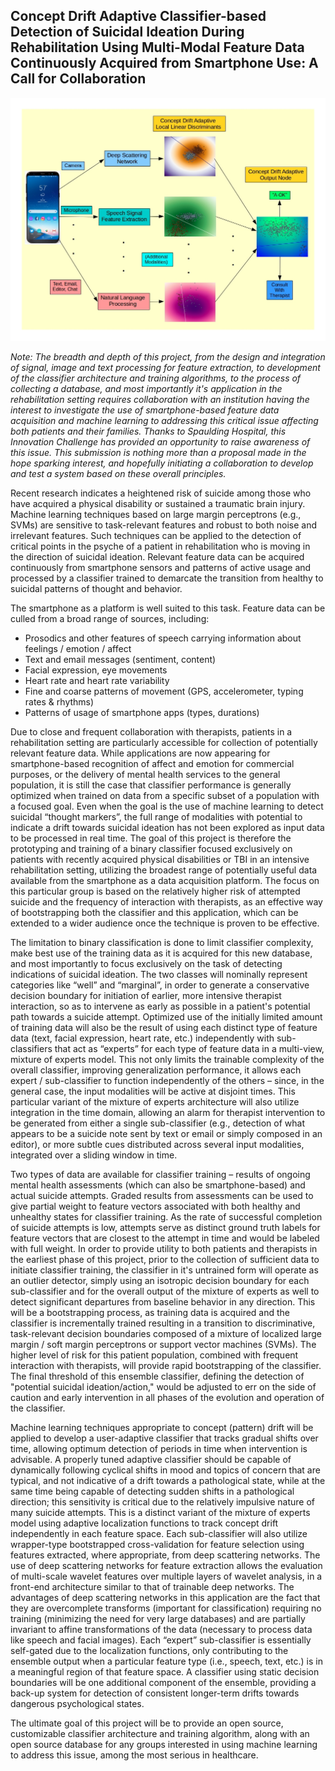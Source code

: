 ## Concept Drift Adaptive Classifier-based Detection of Suicidal Ideation During Rehabilitation Using Multi-Modal Feature Data Continuously Acquired from Smartphone Use: A Call for Collaboration

![](lsvm_moe_diag2c.jpg)

_Note: The breadth and depth of this project, from the design and integration of signal, image and text processing for feature extraction, to development of the classifier architecture and training algorithms, to the process of collecting a database, and most importantly it's application in the rehabilitation setting requires collaboration with an institution having the interest to investigate the use of smartphone-based feature data acquisition and machine learning to addressing this critical issue affecting both patients and their families. Thanks to Spaulding Hospital, this Innovation Challenge has provided an opportunity to raise awareness of this issue. This submission is nothing more than a proposal made in the hope sparking interest, and hopefully initiating a collaboration to develop and test a system based on these overall principles._ 

Recent research indicates a heightened risk of suicide among those who have acquired a physical disability or sustained a traumatic brain injury. Machine learning techniques based on large margin perceptrons (e.g., SVMs) are sensitive to task-relevant features and robust to both noise and irrelevant features. Such techniques can be applied to the detection of critical points in the psyche of a patient in rehabilitation who is moving in the direction of suicidal ideation. Relevant feature data can be acquired continuously from smartphone sensors and patterns of active usage and processed by a classifier trained to demarcate the transition from healthy to suicidal patterns of thought and behavior. 

The smartphone as a platform is well suited to this task. Feature data can be culled from a broad range of sources, including:
- Prosodics and other features of speech carrying information about feelings / emotion / affect
- Text and email messages (sentiment, content)
- Facial expression, eye movements
- Heart rate and heart rate variability
- Fine and coarse patterns of movement (GPS, accelerometer, typing rates & rhythms)
- Patterns of usage of smartphone apps (types, durations)

Due to close and frequent collaboration with therapists, patients in a rehabilitation setting are particularly accessible for collection of potentially relevant feature data. While applications are now appearing for smartphone-based recognition of affect and emotion for commercial purposes, or the delivery of mental health services to the general population, it is still the case that classifier performance is generally optimized when trained on data from a specific subset of a population with a focused goal. Even when the goal is the use of machine learning to detect suicidal “thought markers”, the full range of modalities with potential to indicate a drift towards suicidal ideation has not been explored as input data to be processed in real time. The goal of this project is therefore the prototyping and training of a binary classifier focused exclusively on patients with recently acquired physical disabilities or TBI in an intensive rehabilitation setting, utilizing the broadest range of potentially useful data available from the smartphone as a data acquisition platform. The focus on this particular group is based on the relatively higher risk of attempted suicide and the frequency of interaction with therapists, as an effective way of bootstrapping both the classifier and this application, which can be extended to a wider audience once the technique is proven to be effective. 

The limitation to binary classification is done to limit classifier complexity, make best use of the training data as it is acquired for this new database, and most importantly to focus exclusively on the task of detecting indications of suicidal ideation. The two classes will nominally represent categories like “well” and “marginal”, in order to generate a conservative decision boundary for initiation of earlier, more intensive therapist interaction, so as to intervene as early as possible in a patient's potential path towards a suicide attempt. Optimized use of the initially limited amount of training data will also be the result of using each distinct type of feature data (text, facial expression, heart rate, etc.) independently with sub-classifiers that act as “experts” for each type of feature data in a multi-view, mixture of experts model. This not only limits the trainable complexity of the overall classifier, improving generalization performance, it allows each expert / sub-classifier to function independently of the others – since, in the general case, the input modalities will be active at disjoint times. This particular variant of the mixture of experts architecture will also utilize integration in the time domain, allowing an alarm for therapist intervention to be generated from either a single sub-classifier (e.g., detection of what appears to be a suicide note sent by text or email or simply composed in an editor), or more subtle cues distributed across several input modalities, integrated over a sliding window in time. 

Two types of data are available for classifier training – results of ongoing mental health assessments (which can also be smartphone-based) and actual suicide attempts. Graded results from assessments can be used to give partial weight to feature vectors associated with both healthy and unhealthy states for classifier training. As the rate of successful completion of suicide attempts is low, attempts serve as distinct ground truth labels for feature vectors that are closest to the attempt in time and would be labeled with full weight. In order to provide utility to both patients and therapists in the earliest phase of this project, prior to the collection of sufficient data to initiate classifier training, the classifier in it's untrained form will operate as an outlier detector, simply using an isotropic decision boundary for each sub-classifier and for the overall output of the mixture of experts as well to detect significant departures from baseline behavior in any direction. This will be a bootstrapping process, as training data is acquired and the classifier is incrementally trained resulting in a transition to discriminative, task-relevant decision boundaries composed of a mixture of localized large margin / soft margin perceptrons or support vector machines (SVMs). The higher level of risk for this patient population, combined with frequent interaction with therapists, will provide rapid bootstrapping of the classifier. The final threshold of this ensemble classifier, defining the detection of "potential suicidal ideation/action," would be adjusted to err on the side of caution and early intervention in all phases of the evolution and operation of the classifier. 

Machine learning techniques appropriate to concept (pattern) drift will be applied to develop a user-adaptive classifier that tracks gradual shifts over time, allowing optimum detection of periods in time when intervention is advisable. A properly tuned adaptive classifier should be capable of dynamically following cyclical shifts in mood and topics of concern that are typical, and not indicative of a drift towards a pathological state, while at the same time being capable of detecting sudden shifts in a pathological direction; this sensitivity is critical due to the relatively impulsive nature of many suicide attempts. This is a distinct variant of the mixture of experts model using adaptive localization functions to track concept drift independently in each feature space. Each sub-classifier will also utilize wrapper-type bootstrapped cross-validation for feature selection using features extracted, where appropriate, from deep scattering networks. The use of deep scattering networks for feature extraction allows the evaluation of multi-scale wavelet features over multiple layers of wavelet analysis, in a front-end architecture similar to that of trainable deep networks. The advantages of deep scattering networks in this application are the fact that they are overcomplete transforms (important for classification) requiring no training (minimizing the need for very large databases) and are partially invariant to affine transformations of the data (necessary to process data like speech and facial images). Each “expert” sub-classifier is essentially self-gated due to the localization functions, only contributing to the ensemble output when a particular feature type (i.e., speech, text, etc.) is in a meaningful region of that feature space. A classifier using static decision boundaries will be one additional component of the ensemble, providing a back-up system for detection of consistent longer-term drifts towards dangerous psychological states.

The ultimate goal of this project will be to provide an open source, customizable classifier architecture and training algorithm, along with an open source database for any groups interested in using machine learning to address this issue, among the most serious in healthcare. 


